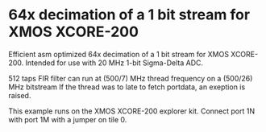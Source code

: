 # 64x decimation of a 1 bit stream for XMOS XCORE-200
Efficient asm optimized 64x decimation of a 1 bit stream for XMOS XCORE-200.
Intended for use with 20 MHz 1-bit Sigma-Delta ADC.

512 taps FIR filter can run at (500/7) MHz thread frequency on a (500/26) MHz bitstream
If the thread was to late to fetch portdata, an exeption is raised.

This example runs on the XMOS XCORE-200 explorer kit.
Connect port 1N with port 1M with a jumper on tile 0.
